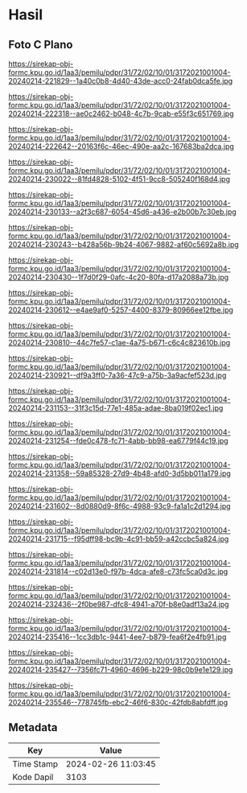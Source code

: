 # Hasil

## Foto C Plano

https://sirekap-obj-formc.kpu.go.id/1aa3/pemilu/pdpr/31/72/02/10/01/3172021001004-20240214-221829--1a40c0b8-4d40-43de-acc0-24fab0dca5fe.jpg

https://sirekap-obj-formc.kpu.go.id/1aa3/pemilu/pdpr/31/72/02/10/01/3172021001004-20240214-222318--ae0c2462-b048-4c7b-9cab-e55f3c651769.jpg

https://sirekap-obj-formc.kpu.go.id/1aa3/pemilu/pdpr/31/72/02/10/01/3172021001004-20240214-222642--20163f6c-46ec-490e-aa2c-167683ba2dca.jpg

https://sirekap-obj-formc.kpu.go.id/1aa3/pemilu/pdpr/31/72/02/10/01/3172021001004-20240214-230022--81fd4828-5102-4f51-9cc8-505240f168d4.jpg

https://sirekap-obj-formc.kpu.go.id/1aa3/pemilu/pdpr/31/72/02/10/01/3172021001004-20240214-230133--a2f3c687-6054-45d6-a436-e2b00b7c30eb.jpg

https://sirekap-obj-formc.kpu.go.id/1aa3/pemilu/pdpr/31/72/02/10/01/3172021001004-20240214-230243--b428a56b-9b24-4067-9882-af60c5692a8b.jpg

https://sirekap-obj-formc.kpu.go.id/1aa3/pemilu/pdpr/31/72/02/10/01/3172021001004-20240214-230430--1f7d0f29-0afc-4c20-80fa-d17a2088a73b.jpg

https://sirekap-obj-formc.kpu.go.id/1aa3/pemilu/pdpr/31/72/02/10/01/3172021001004-20240214-230612--e4ae9af0-5257-4400-8379-80966ee12fbe.jpg

https://sirekap-obj-formc.kpu.go.id/1aa3/pemilu/pdpr/31/72/02/10/01/3172021001004-20240214-230810--44c7fe57-c1ae-4a75-b671-c6c4c823610b.jpg

https://sirekap-obj-formc.kpu.go.id/1aa3/pemilu/pdpr/31/72/02/10/01/3172021001004-20240214-230921--df9a3ff0-7a36-47c9-a75b-3a9acfef523d.jpg

https://sirekap-obj-formc.kpu.go.id/1aa3/pemilu/pdpr/31/72/02/10/01/3172021001004-20240214-231153--31f3c15d-77e1-485a-adae-8ba019f02ec1.jpg

https://sirekap-obj-formc.kpu.go.id/1aa3/pemilu/pdpr/31/72/02/10/01/3172021001004-20240214-231254--fde0c478-fc71-4abb-bb98-ea6779f44c19.jpg

https://sirekap-obj-formc.kpu.go.id/1aa3/pemilu/pdpr/31/72/02/10/01/3172021001004-20240214-231358--59a85328-27d9-4b48-afd0-3d5bb011a179.jpg

https://sirekap-obj-formc.kpu.go.id/1aa3/pemilu/pdpr/31/72/02/10/01/3172021001004-20240214-231602--8d0880d9-8f6c-4988-93c9-fa1a1c2d1294.jpg

https://sirekap-obj-formc.kpu.go.id/1aa3/pemilu/pdpr/31/72/02/10/01/3172021001004-20240214-231715--f95dff98-bc9b-4c91-bb59-a42ccbc5a824.jpg

https://sirekap-obj-formc.kpu.go.id/1aa3/pemilu/pdpr/31/72/02/10/01/3172021001004-20240214-231814--c02d13e0-f97b-4dca-afe8-c73fc5ca0d3c.jpg

https://sirekap-obj-formc.kpu.go.id/1aa3/pemilu/pdpr/31/72/02/10/01/3172021001004-20240214-232436--2f0be987-dfc8-4941-a70f-b8e0adf13a24.jpg

https://sirekap-obj-formc.kpu.go.id/1aa3/pemilu/pdpr/31/72/02/10/01/3172021001004-20240214-235416--1cc3db1c-9441-4ee7-b879-fea6f2e4fb91.jpg

https://sirekap-obj-formc.kpu.go.id/1aa3/pemilu/pdpr/31/72/02/10/01/3172021001004-20240214-235427--7356fc71-4960-4696-b229-98c0b9e1e129.jpg

https://sirekap-obj-formc.kpu.go.id/1aa3/pemilu/pdpr/31/72/02/10/01/3172021001004-20240214-235546--778745fb-ebc2-46f6-830c-42fdb8abfdff.jpg


## Metadata

| Key        | Value               |
| ---------- | ------------------- |
| Time Stamp | 2024-02-26 11:03:45 |
| Kode Dapil | 3103                |



